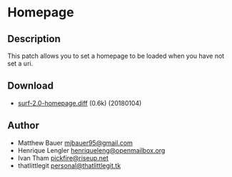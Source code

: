 Homepage
========

Description
-----------

This patch allows you to set a homepage to be loaded when you have not set a uri.

Download
--------

* [surf-2.0-homepage.diff](surf-2.0-homepage.diff) (0.6k) (20180104)

Author
------

* Matthew Bauer <mjbauer95@gmail.com>
* Henrique Lengler <henriqueleng@openmailbox.org>
* Ivan Tham <pickfire@riseup.net>
* thatlittlegit <personal@thatlittlegit.tk>

